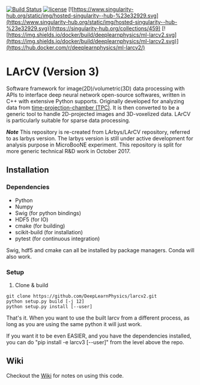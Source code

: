[![Build Status](https://travis-ci.org/DeepLearnPhysics/larcv2.svg?branch=develop)](https://travis-ci.org/DeepLearnPhysics/larcv2) [![license](https://img.shields.io/github/license/mashape/apistatus.svg)](https://raw.githubusercontent.com/DeepLearnPhysics/larcv2/develop/LICENSE) [![https://www.singularity-hub.org/static/img/hosted-singularity--hub-%23e32929.svg](https://www.singularity-hub.org/static/img/hosted-singularity--hub-%23e32929.svg)](https://singularity-hub.org/collections/459) [![https://img.shields.io/docker/build/deeplearnphysics/ml-larcv2.svg](https://img.shields.io/docker/build/deeplearnphysics/ml-larcv2.svg)](https://hub.docker.com/r/deeplearnphysics/ml-larcv2/)


# LArCV (Version 3)
Software framework for image(2D)/volumetric(3D) data processing with APIs to interface deep neural network open-source softwares, written in C++ with extensive Python supports.  Originally developed for analyzing data from [time-projection-chamber (TPC)](https://en.wikipedia.org/wiki/Time_projection_chamber). It is then converted to be a generic tool to handle 2D-projected images and 3D-voxelized data. LArCV is particularly suitable for sparse data processing.

***Note*** This repository is re-created from LArbys/LArCV repository, referred to as larbys version. The larbys version is still under active development for analysis purpose in MicroBooNE experiment. This repository is split for more generic technical R&D work in October 2017.

## Installation

### Dependencies

* Python
* Numpy
* Swig (for python bindings)
* HDF5 (for IO)
* cmake (for building)
* scikit-build (for installation)
* pytest (for continuous integration)

Swig, hdf5 and cmake can all be installed by package managers.  Conda will also work.

### Setup


1. Clone & build
```
git clone https://github.com/DeepLearnPhysics/larcv2.git
python setup.py build [-j 12]
python setup.py install [--user]
```
That's it. When you want to use the built larcv from a different process, as long as you are using the same python it will just work.

If you want it to be even EASIER, and you have the dependencies installed, you can do "pip install -e larcv3 [--user]" from the level above the repo.

## Wiki

Checkout the [Wiki](https://github.com/DeepLearnPhysics/larcv2/wiki) for notes on using this code.
